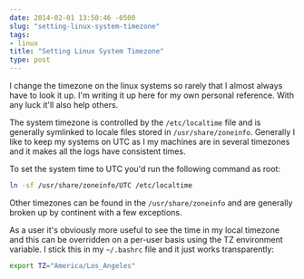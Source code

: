 ```yaml
---
date: 2014-02-01 13:50:46 -0500
slug: "setting-linux-system-timezone"
tags:
- linux
title: "Setting Linux System Timezone"
type: post
---
```


I change the timezone on the linux systems so rarely that I almost always have
to look it up. I'm writing it up here for my own personal reference. With any
luck it'll also help others.

The system timezone is controlled by the `/etc/localtime` file and is generally
symlinked to locale files stored in `/usr/share/zoneinfo`. Generally I like to
keep my systems on UTC as I my machines are in several timezones and it makes
all the logs have consistent times.

To set the system time to UTC you'd run the following command as root:

```sh
ln -sf /usr/share/zoneinfo/UTC /etc/localtime
```

Other timezones can be found in the `/usr/share/zoneinfo` and are generally
broken up by continent with a few exceptions.

As a user it's obviously more useful to see the time in my local timezone and
this can be overridden on a per-user basis using the TZ environment variable. I
stick this in my `~/.bashrc` file and it just works transparently:

```sh
export TZ="America/Los_Angeles"
```
